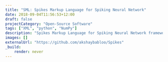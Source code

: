 ```yaml
---
title: "SML: Spikes Markup Language for Spiking Neural Network"
date: 2018-09-04T11:56:53+12:00
draft: false
projectCategory: "Open-Source Software"
tags: ["XML", "python", "NumPy"]
description: "Spikes Markup Language for Spiking Neural Network framework - Spikes."
images: []
externalUrl: "https://github.com/akshaybabloo/Spikes"
_build:
    render: never
---
```

